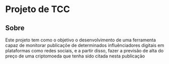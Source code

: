 # Projeto de TCC

## Sobre

Este projeto tem como o objetivo o desenvolvimento de uma ferramenta capaz de monitorar publicaçõe de determinados influênciadores digitais em plataformas como redes sociais, e a partir disso, fazer a previsão de alta do preço de uma criptomoeda que tenha sido citada nesta publicação


